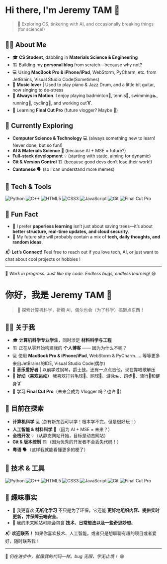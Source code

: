 
# Hi there, I'm Jeremy TAM 👋

> 🚀 Exploring CS, tinkering with AI, and occasionally breaking things (for science!)

## 🧑‍💻 About Me
- 🎓 **CS Student**, dabbling in **Materials Science & Engineering**
- 🏗️ Building my **personal blog** from scratch—because why not?
- 💻 Using **MacBook Pro & iPhone/iPad**, WebStorm, PyCharm, etc. from JetBrains, Visual Studio Code(Sometimes)
- 🎤 **Music lover** | Used to play piano & Jazz Drum, and a little bit guitar, now singing to de-stress
- 💪 **Always in Motion**. I enjoy playing badminton🏸, tennis🎾, swimming🏊, running🏃, cycling🚴, and working out🏋️.
- 🎯 Learning **Final Cut Pro** (future vlogger? Maybe 🤔)

## 🌱 Currently Exploring
- **Computer Science & Technology** 💻 (always something new to learn! Never done, but so fun!)
- **AI & Materials Science** 🔬 (because AI + MSE = future?)
- **Full-stack development** 💡 (starting with static, aiming for dynamic)
- **Git & Version Control** 🏗️ (because good devs don’t lose their work!)
- **Cantonese** 🗣️ (so I can understand more memes)

## 🚀 Tech & Tools
![Python](https://img.shields.io/badge/-Python-3776AB?logo=python&logoColor=white)
![C++](https://img.shields.io/badge/-C++-00599C?logo=c%2B%2B&logoColor=white)
![HTML5](https://img.shields.io/badge/-HTML5-E34F26?logo=html5&logoColor=white)
![CSS3](https://img.shields.io/badge/-CSS3-1572B6?logo=css3&logoColor=white)
![JavaScript](https://img.shields.io/badge/-JavaScript-F7DF1E?logo=javascript&logoColor=black)
![Git](https://img.shields.io/badge/-Git-F05032?logo=git&logoColor=white)
![Final Cut Pro](https://img.shields.io/badge/-Final%20Cut%20Pro-999999?logo=apple&logoColor=white)

## 📌 Fun Fact
- 🔹 I prefer **paperless learning** isn’t just about saving trees—it’s about **better structure, real-time updates, and cloud security**. 
- 🔹 My future site will probably contain a mix of **tech, daily thoughts, and random ideas**. 

📬 **Let’s Connect!** Feel free to reach out if you love tech, AI, or just want to chat about cool projects or hobbies !

---
🎯 *Work in progress. Just like my code. Endless bugs, endless learning!* 😆

# 你好，我是 Jeremy TAM 👋

> 🚀 探索计算机科学，折腾 AI，偶尔也会（为了科学）搞砸点东西！

## 🧑‍💻 关于我
- 🎓 **计算机科学专业学生**，同时涉足 **材料科学与工程**
- 🏗️ 正在从零开始构建我的 **个人博客** —— 因为为什么不呢？
- 💻 使用  **MacBook Pro & iPhone/iPad**, WebStorm & PyCharm……等等更多来自JetBrains的IDE, Visual Studio Code(偶尔)
- 🎤 **音乐爱好者** | 以前学过钢琴，爵士鼓，还有一点点吉他，现在靠唱歌解压
- 💪 **好动（喜欢运动）** 我喜欢打羽毛球🏸、网球🎾、游泳🏊、跑步🏃、骑行🚴和健身🏋️
- 🎯 学习 **Final Cut Pro**（未来会成为 Vlogger 吗？也许 🤔）

## 🌱 目前在探索
- **计算机科学** 💻 (总有新东西可以学！根本学不完，但是很好玩！)
- **人工智能 & 材料科学** 🔬（因为 AI + MSE = 未来？）
- **全栈开发** 💡（从静态网站开始，目标是动态网站）
- **Git & 版本控制** 🏗️（因为优秀的开发者不会丢失代码！）
- **粤语** 🗣️（这样我就能看懂更多的梗了）

## 🚀 技术 & 工具
![Python](https://img.shields.io/badge/-Python-3776AB?logo=python&logoColor=white)
![C++](https://img.shields.io/badge/-C++-00599C?logo=c%2B%2B&logoColor=white)
![HTML5](https://img.shields.io/badge/-HTML5-E34F26?logo=html5&logoColor=white)
![CSS3](https://img.shields.io/badge/-CSS3-1572B6?logo=css3&logoColor=white)
![JavaScript](https://img.shields.io/badge/-JavaScript-F7DF1E?logo=javascript&logoColor=black)
![Git](https://img.shields.io/badge/-Git-F05032?logo=git&logoColor=white)
![Final Cut Pro](https://img.shields.io/badge/-Final%20Cut%20Pro-999999?logo=apple&logoColor=white)

## 📌 趣味事实
- 🔹 我更喜欢 **无纸化学习** 不只是为了环保，它还能 **更好地组织内容、提供实时更新，并保障云端安全**。
- 🔹 我的未来网站可能会包含 **技术、日常想法以及一些奇思妙想**。

📬 **欢迎联系！** 如果你喜欢技术、人工智能，或者只是想聊聊有趣的项目或者爱好，随时联系我！

---
🎯 *仍在进步中，就像我的代码一样。bug 无限，学无止境！* 😆


<!---
Tanlx473/Tanlx473 is a ✨ special ✨ repository because its `README.md` (this file) appears on your GitHub profile.
You can click the Preview link to take a look at your changes.
- 👋 Hi, I’m @Tanlx473
- 👀 I’m interested in Computer Science
- 🌱 I’m currently learning Fundimantals of Programming Python
- 💞️ I’m looking to collaborate on ...
- 📫 How to reach me ...
- 😄 Pronouns: ...
- ⚡ Fun fact: ...

--->
